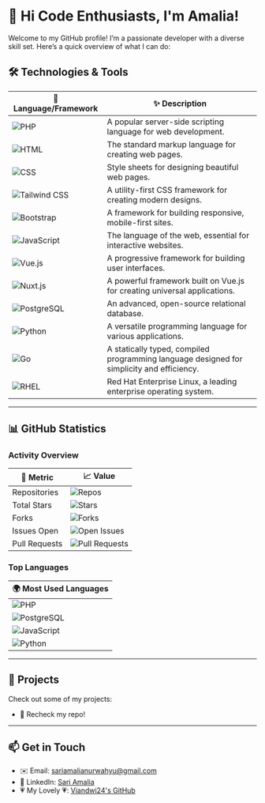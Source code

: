 # 👋 Hi Code Enthusiasts, I'm Amalia!

Welcome to my GitHub profile! I’m a passionate developer with a diverse skill set. Here’s a quick overview of what I can do:

## 🛠️ Technologies & Tools

| 🌈 **Language/Framework** | ✨ **Description** |
|---------------------------|-------------------|
| ![PHP](https://img.shields.io/badge/PHP-777BB4?style=flat-square&logo=php&logoColor=white)  | A popular server-side scripting language for web development. |
| ![HTML](https://img.shields.io/badge/HTML5-E34F26?style=flat-square&logo=html5&logoColor=white) | The standard markup language for creating web pages. |
| ![CSS](https://img.shields.io/badge/CSS3-1572B6?style=flat-square&logo=css3&logoColor=white) | Style sheets for designing beautiful web pages. |
| ![Tailwind CSS](https://img.shields.io/badge/Tailwind%20CSS-06B6D4?style=flat-square&logo=tailwind-css&logoColor=white) | A utility-first CSS framework for creating modern designs. |
| ![Bootstrap](https://img.shields.io/badge/Bootstrap-7952B3?style=flat-square&logo=bootstrap&logoColor=white) | A framework for building responsive, mobile-first sites. |
| ![JavaScript](https://img.shields.io/badge/JavaScript-F7DF1E?style=flat-square&logo=javascript&logoColor=black) | The language of the web, essential for interactive websites. |
| ![Vue.js](https://img.shields.io/badge/Vue.js-4FC08D?style=flat-square&logo=vue.js&logoColor=white) | A progressive framework for building user interfaces. |
| ![Nuxt.js](https://img.shields.io/badge/Nuxt.js-00DC82?style=flat-square&logo=nuxt.js&logoColor=white) | A powerful framework built on Vue.js for creating universal applications. |
| ![PostgreSQL](https://img.shields.io/badge/PostgreSQL-4169E1?style=flat-square&logo=postgresql&logoColor=white) | An advanced, open-source relational database. |
| ![Python](https://img.shields.io/badge/Python-3776AB?style=flat-square&logo=python&logoColor=white) | A versatile programming language for various applications. |
| ![Go](https://img.shields.io/badge/Go-00ADD8?style=flat-square&logo=go&logoColor=white) | A statically typed, compiled programming language designed for simplicity and efficiency. |
| ![RHEL](https://img.shields.io/badge/RHEL-CC0000?style=flat-square&logo=redhat&logoColor=white) | Red Hat Enterprise Linux, a leading enterprise operating system. |

---

## 📊 GitHub Statistics

### Activity Overview
| 🎯 **Metric**            | 📈 **Value**          |
|-------------------------|----------------------|
| Repositories            | ![Repos](https://img.shields.io/badge/Repos-21-brightgreen) |
| Total Stars             | ![Stars](https://img.shields.io/badge/Stars-1-yellow) |
| Forks                   | ![Forks](https://img.shields.io/badge/Forks-2-blue) |
| Issues Open             | ![Open Issues](https://img.shields.io/badge/Open%20Issues-0-red) |
| Pull Requests           | ![Pull Requests](https://img.shields.io/badge/Pull%20Requests-10-orange) |

### Top Languages
| 🌍 **Most Used Languages** |
|----------------------------|
| ![PHP](https://img.shields.io/badge/PHP-777BB4?style=flat-square&logo=php&logoColor=white)  |
| ![PostgreSQL](https://img.shields.io/badge/PostgreSQL-4169E1?style=flat-square&logo=postgresql&logoColor=white) |
| ![JavaScript](https://img.shields.io/badge/JavaScript-F7DF1E?style=flat-square&logo=javascript&logoColor=black) |
| ![Python](https://img.shields.io/badge/Python-3776AB?style=flat-square&logo=python&logoColor=white) |

---

## 🚀 Projects

Check out some of my projects:
- 🌟 Recheck my repo!

---

## 📫 Get in Touch
- ✉️ Email: [sariamalianurwahyu@gmail.com](mailto:sariamalianurwahyu@gmail.com)
- 💼 LinkedIn: [Sari Amalia](https://www.linkedin.com/in/sari-amalia/)
- 💗 My Lovely 💗: [Viandwi24's GitHub](https://github.com/viandwi24)
